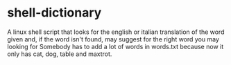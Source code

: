 # shell-dictionary
A linux shell script that looks for the english or italian translation of the word given and, if the word isn't found, may suggest for the right word you may looking for
Somebody has to add a lot of words in words.txt because now it only has cat, dog, table and maxtrot.
